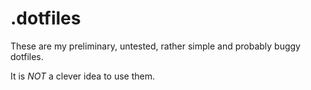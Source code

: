 # .dotfiles
These are my preliminary, untested, rather simple and probably buggy dotfiles. 

It is _NOT_ a clever idea to use them. 
